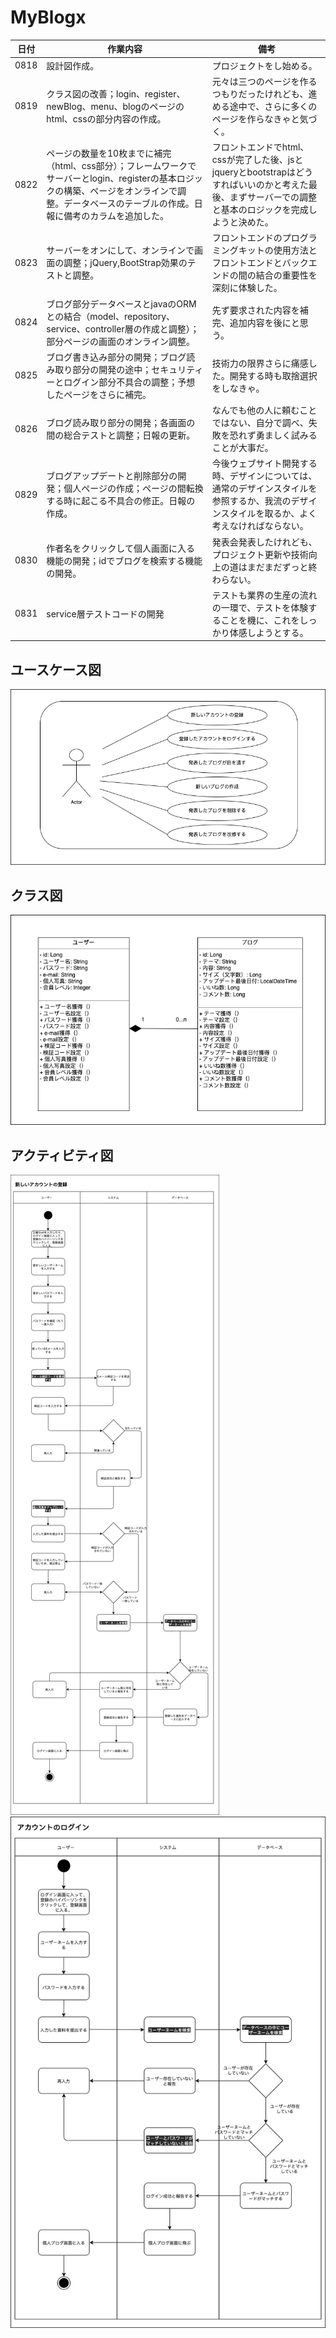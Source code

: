 # MyBlogx

|日付|作業内容|備考|
|--|--|--|
|0818|設計図作成。|プロジェクトをし始める。|
|0819|クラス図の改善；login、register、newBlog、menu、blogのページのhtml、cssの部分内容の作成。|元々は三つのページを作るつもりだったけれども、進める途中で、さらに多くのページを作らなきゃと気づく。|
|0822|ページの数量を10枚までに補完（html、css部分）；フレームワークでサーバーとlogin、registerの基本ロジックの構築、ページをオンラインで調整。データベースのテーブルの作成。日報に備考のカラムを追加した。|フロントエンドでhtml、cssが完了した後、jsとjqueryとbootstrapはどうすればいいのかと考えた最後、まずサーバーでの調整と基本のロジックを完成しようと決めた。|
|0823|サーバーをオンにして、オンラインで画面の調整；jQuery,BootStrap効果のテストと調整。|フロントエンドのプログラミングキットの使用方法とフロントエンドとバックエンドの間の結合の重要性を深刻に体験した。|
|0824|ブログ部分データベースとjavaのORMとの結合（model、repository、service、controller層の作成と調整）；部分ページの画面のオンライン調整。|先ず要求された内容を補完、追加内容を後にと思う。|
|0825|ブログ書き込み部分の開発；ブログ読み取り部分の開発の途中；セキュリティーとログイン部分不具合の調整；予想したページをさらに補完。|技術力の限界さらに痛感した。開発する時も取捨選択をしなきゃ。|
|0826|ブログ読み取り部分の開発；各画面の間の総合テストと調整；日報の更新。|なんでも他の人に頼むことではない、自分で調べ、失敗を恐れず勇ましく試みることが大事だ。|
|0829|ブログアップデートと削除部分の開発；個人ページの作成；ページの間転換する時に起こる不具合の修正。日報の作成。|今後ウェブサイト開発する時、デザインについては、通常のデザインスタイルを参照するか、我流のデザインスタイルを取るか、よく考えなければならない。|
|0830|作者名をクリックして個人画面に入る機能の開発；idでブログを検索する機能の開発。|発表会発表したけれども、プロジェクト更新や技術向上の道はまだまだずっと終わらない。|
|0831|service層テストコードの開発|テストも業界の生産の流れの一環で、テストを体験することを機に、これをしっかり体感しようとする。|

## ユースケース図
![ユースケース図](png/ユースケース図.png)

## クラス図
![クラス図](png/クラス図.png)

## アクティビティ図
![アクティビティ図](png/アクティビティ図-登録.png)
![アクティビティ図](png/アクティビティ図-ログイン.png)
